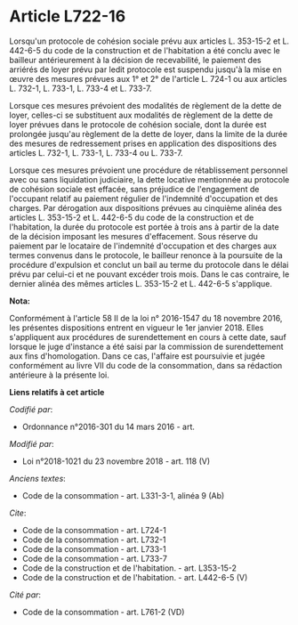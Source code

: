 # Article L722-16

Lorsqu'un protocole de cohésion sociale prévu aux articles L. 353-15-2 et L. 442-6-5 du code de la construction et de
l'habitation a été conclu avec le bailleur antérieurement à la décision de recevabilité, le paiement des arriérés de loyer
prévu par ledit protocole est suspendu jusqu'à la mise en œuvre des mesures prévues aux 1° et 2° de l'article L. 724-1 ou aux
articles L. 732-1, L. 733-1, L. 733-4 et L. 733-7.

Lorsque ces mesures prévoient des modalités de règlement de la dette de loyer, celles-ci se substituent aux modalités de
règlement de la dette de loyer prévues dans le protocole de cohésion sociale, dont la durée est prolongée jusqu'au règlement
de la dette de loyer, dans la limite de la durée des mesures de redressement prises en application des dispositions des
articles L. 732-1, L. 733-1, L. 733-4 ou L. 733-7.

Lorsque ces mesures prévoient une procédure de rétablissement personnel avec ou sans liquidation judiciaire, la dette
locative mentionnée au protocole de cohésion sociale est effacée, sans préjudice de l'engagement de l'occupant relatif au
paiement régulier de l'indemnité d'occupation et des charges. Par dérogation aux dispositions prévues au cinquième alinéa des
articles L. 353-15-2 et L. 442-6-5 du code de la construction et de l'habitation, la durée du protocole est portée à trois
ans à partir de la date de la décision imposant les mesures d'effacement. Sous réserve du paiement par le locataire de
l'indemnité d'occupation et des charges aux termes convenus dans le protocole, le bailleur renonce à la poursuite de la
procédure d'expulsion et conclut un bail au terme du protocole dans le délai prévu par celui-ci et ne pouvant excéder trois
mois. Dans le cas contraire, le dernier alinéa des mêmes articles L. 353-15-2 et L. 442-6-5 s'applique.

**Nota:**

Conformément à l'article 58 II de la loi n° 2016-1547 du 18 novembre 2016, les présentes dispositions entrent en vigueur le
1er janvier 2018. Elles s'appliquent aux procédures de surendettement en cours à cette date, sauf lorsque le juge d'instance
a été saisi par la commission de surendettement aux fins d'homologation. Dans ce cas, l'affaire est poursuivie et jugée
conformément au livre VII du code de la consommation, dans sa rédaction antérieure à la présente loi.

**Liens relatifs à cet article**

_Codifié par_:

  - Ordonnance n°2016-301 du 14 mars 2016 - art.

_Modifié par_:

  - Loi n°2018-1021 du 23 novembre 2018 - art. 118 (V)

_Anciens textes_:

  - Code de la consommation - art. L331-3-1, alinéa 9 (Ab)

_Cite_:

  - Code de la consommation - art. L724-1
  - Code de la consommation - art. L732-1
  - Code de la consommation - art. L733-1
  - Code de la consommation - art. L733-7
  - Code de la construction et de l'habitation. - art. L353-15-2
  - Code de la construction et de l'habitation. - art. L442-6-5 (V)

_Cité par_:

  - Code de la consommation - art. L761-2 (VD)
